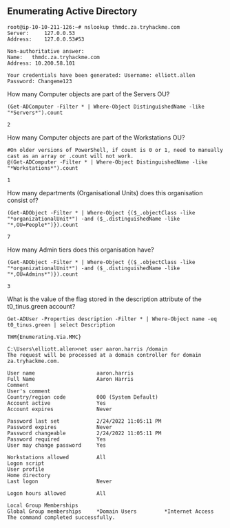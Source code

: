 ## Enumerating Active Directory

```console
root@ip-10-10-211-126:~# nslookup thmdc.za.tryhackme.com
Server:		127.0.0.53
Address:	127.0.0.53#53

Non-authoritative answer:
Name:	thmdc.za.tryhackme.com
Address: 10.200.58.101
```

``` Your credentials have been generated: Username: elliott.allen Password: Changeme123 ```


How many Computer objects are part of the Servers OU?

```posh
(Get-ADComputer -Filter * | Where-Object DistinguishedName -like "*Servers*").count
```

``` 2 ```


How many Computer objects are part of the Workstations OU?

```posh
#On older versions of PowerShell, if count is 0 or 1, need to manually cast as an array or .count will not work.
@(Get-ADComputer -Filter * | Where-Object DistinguishedName -like "*Workstations*").count
```

``` 1 ```


How many departments (Organisational Units) does this organisation consist of?

```posh
(Get-ADObject -Filter * | Where-Object {($_.objectClass -like "*organizationalUnit*") -and ($_.distinguishedName -like "*,OU=People*")}).count
```

``` 7 ```



How many Admin tiers does this organisation have?

```posh
(Get-ADObject -Filter * | Where-Object {($_.objectClass -like "*organizationalUnit*") -and ($_.distinguishedName -like "*,OU=Admins*")}).count
```

``` 3 ```


What is the value of the flag stored in the description attribute of the t0_tinus.green account?

```posh
Get-ADUser -Properties description -Filter * | Where-Object name -eq t0_tinus.green | select Description
```

``` THM{Enumerating.Via.MMC} ```


```batch
C:\Users\elliott.allen>net user aaron.harris /domain
The request will be processed at a domain controller for domain za.tryhackme.com.

User name                    aaron.harris
Full Name                    Aaron Harris
Comment
User's comment
Country/region code          000 (System Default)
Account active               Yes
Account expires              Never

Password last set            2/24/2022 11:05:11 PM
Password expires             Never
Password changeable          2/24/2022 11:05:11 PM
Password required            Yes
User may change password     Yes

Workstations allowed         All
Logon script
User profile
Home directory
Last logon                   Never

Logon hours allowed          All

Local Group Memberships
Global Group memberships     *Domain Users         *Internet Access
The command completed successfully.
```
